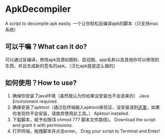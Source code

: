 # ApkDecompiler
A script to decompile apk easily. 一个让你轻松反编译apk的脚本（只支持mac系统）

## 可以干嘛？What can it do?
可以通过反编译，修改apk资源如图标、启动图、app名称以及其他你可以修改的东西，并且生成新的签名的apk。（汉化apk就是这么做的）

## 如何使用？How to use?
1. 确保你安装了java环境（虽然我认为你如果没安装也不会进来的）
Java Environment required.
2. 确保安装了apktool（通过在终端输入apktool来验证，没安装请到[这里](https://ibotpeaches.github.io/Apktool/)，如果你发现你不会安装，请放弃使用此工具。）
Apktool installed. 
3. 下载脚本，赋予权限($ chmod 777 脚本文件路径)。
Download the script and grant it with permissions.
4. 打开终端，拖拽脚本并点击enter。
Drag your script to Terminal and Enter!
 
